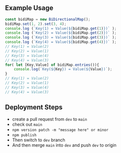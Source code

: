 <!--START_SECTION:jsdoc-->
<!--END_SECTION:jsdoc-->

## Example Usage

```javascript
const bidiMap = new BiDirectionalMap();
bidiMap.set(1, 2).set(3, 4);
console.log (`Key(1) = Value(${bidiMap.get(1)})` );
console.log (`Key(2) = Value(${bidiMap.get(2)})` );
console.log (`Key(3) = Value(${bidiMap.get(3)})` );
console.log (`Key(4) = Value(${bidiMap.get(4)})` );
// Key(1) = Value(2)
// Key(2) = Value(1)
// Key(3) = Value(4)
// Key(4) = Value(3)
for( let [Key,Value] of bidiMap.entries()){
    console.log(`Key(${Key}) = Value(${Value})`);
}
// Key(1) = Value(2)
// Key(2) = Value(1)
// Key(3) = Value(4)
// Key(4) = Value(3)
```

## Deployment Steps

* create a pull request from `dev` to `main`
* check out `main`
* `npm version patch -m "message here" or minor`
* `npm publish`
* Then switch to `dev` branch
* And then merge `main` into `dev` and push `dev` to origin
